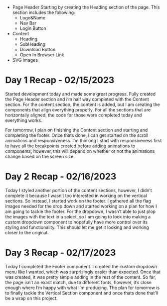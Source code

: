 -   Page Header
    Starting by creating the Heading section of the page. This section includes the following:
    -   Logo&Name
    -   Nav Bar
    -   Login Button
-   Content
    -   Heading
    -   SubHeading
    -   Download Button
    -   Open In Browser Link
-   SVG Images

# Day 1 Recap - 02/15/2023

Started development today and made some great progress. Fully created the Page Header section and i’m half way completed with the Content section. For the content section, the content is added, but I am creating the components that align everything properly. For all the sections that are horizontally aligned, the code for those were completed today and everything works.

For tomorrow, I plan on finishing the Content section and starting and completing the footer. Once thats done, I can get started on the scroll animations and responsiveness. I’m thinking I start with responsiveness first to have all the breakpoints created before adding animations to components, however, this will depend on whether or not the animations change based on the screen size.

# Day 2 Recap - 02/16/2023

Today I styled another portion of the content sections, however, I didn’t complete it because I wasn’t too interested in working on the vertical sections. So instead, I started work on the footer. I gathered all the flag images needed for the drop down and started working on a plan for how I am going to tackle the footer. For the dropdown, I wasn’t able to just plop the images with the text in a select, so I am going to look into making a custom dropdown component to hopefully have more control over its styling and functionality. This should let me get it looking and working closer to the original.

# Day 3 Recap - 02/17/2023

Today I completed the Footer component. I created the custom dropdown menu like I wanted, which was surprisingly easier than expected. Once that was created, it was pretty simple adding in the rest of the content. So far, the page isn’t an exact match, due to different fonts, however, it’s close enough where I’m happy with what I’m producing. The plan for tomorrow is to finally tackle the Vertical Section component and once thats done that’ll be a wrap on this project.
